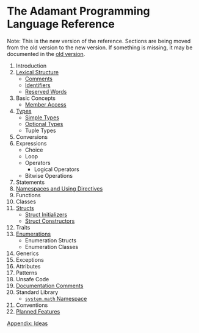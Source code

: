 # The Adamant Programming Language Reference

Note: This is the new version of the reference. Sections are being moved from the old version to the new version. If something is missing, it may be documented in the [old version](../old/book.md).

1. Introduction
2. [Lexical Structure](lexical-structure.md)
    * [Comments](comments.md)
    * [Identifiers](identifiers.md)
    * [Reserved Words](reserved-words.md)
3. Basic Concepts
    * [Member Access](member-access.md)
4. [Types](types.md)
    * [Simple Types](simple-types.md)
    * [Optional Types](optional-types.md)
    * Tuple Types
5. Conversions
6. Expressions
    * Choice
    * Loop
    * Operators
      * Logical Operators
    * Bitwise Operations
7. Statements
8. [Namespaces and Using Directives](namespaces-and-usings.md)
9.  Functions
10. Classes
11. [Structs](structs.md)
    * [Struct Initializers](struct-initializers.md)
    * [Struct Constructors](struct-constructors.md)
12. Traits
13. [Enumerations](enumerations.md)
    * Enumeration Structs
    * Enumeration Classes
14. Generics
15. Exceptions
16. Attributes
17. Patterns
18. Unsafe Code
19. [Documentation Comments](documentation-comments.md)
20. Standard Library
    * [`system.math` Namespace](system.math.md)
21. Conventions
22. [Planned Features](planned-features.md)

[Appendix: Ideas](ideas.md)
